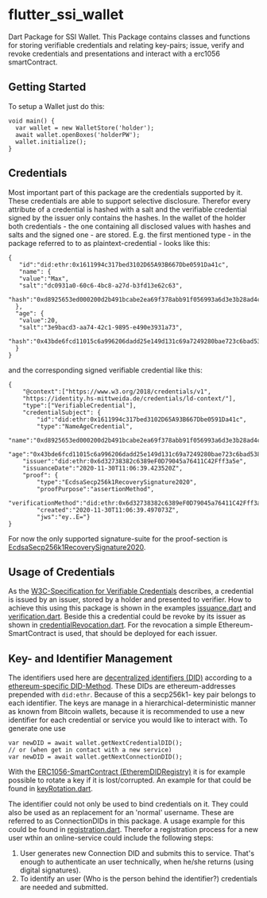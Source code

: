 # flutter_ssi_wallet

Dart Package for SSI Wallet. This Package contains classes and functions for storing verifiable credentials
and relating key-pairs; issue, verify and revoke credentials and presentations and interact with a erc1056 smartContract.

## Getting Started

To setup a Wallet just do this:
```
void main() {
  var wallet = new WalletStore('holder');
  await wallet.openBoxes('holderPW');
  wallet.initialize();
}
```
## Credentials
Most important part of this package are the credentials supported by it. These credentials are able to support selective disclosure.
Therefor every attribute of a credential is hashed with a salt and the verifiable credential signed by the issuer
only contains the hashes. In the wallet of the holder both credentials - the one containing all disclosed values 
with hashes and salts and the signed one - are stored. E.g. the first mentioned type - in the package referred to to as plaintext-credential -
looks like this:
```
{
   "id":"did:ethr:0x1611994c317bed3102D65A93B667Dbe0591Da41c",
   "name": {
   "value":"Max",
   "salt":"dc0931a0-60c6-4bc8-a27d-b3fd13e62c63",
   "hash":"0xd8925653ed000200d2b491bcabe2ea69f378abb91f056993a6d3e3b28ad4ccc4"
  },
  "age": {
   "value":20,
   "salt":"3e9bacd3-aa74-42c1-9895-e490e3931a73",
  "hash":"0x43bde6fcd11015c6a996206dadd25e149d131c69a7249280bae723c6bad53888"
  }
}
```

and the corresponding signed verifiable credential like this:
```
{
    "@context":["https://www.w3.org/2018/credentials/v1",
    "https://identity.hs-mittweida.de/credentials/ld-context/"],
    "type":["VerifiableCredential"],
    "credentialSubject": {
        "id":"did:ethr:0x1611994c317bed3102D65A93B667Dbe0591Da41c",
        "type":"NameAgeCredential",
        "name":"0xd8925653ed000200d2b491bcabe2ea69f378abb91f056993a6d3e3b28ad4ccc4",
        "age":"0x43bde6fcd11015c6a996206dadd25e149d131c69a7249280bae723c6bad53888"},
    "issuer":"did:ethr:0x6d32738382c6389eF0D79045a76411C42Fff3a5e",
    "issuanceDate":"2020-11-30T11:06:39.423520Z",
    "proof": {
        "type":"EcdsaSecp256k1RecoverySignature2020",
        "proofPurpose":"assertionMethod",
        "verificationMethod":"did:ethr:0x6d32738382c6389eF0D79045a76411C42Fff3a5e",
        "created":"2020-11-30T11:06:39.497073Z",
        "jws":"ey..E="}
}
```
For now the only supported signature-suite for the proof-section is [EcdsaSecp256k1RecoverySignature2020](https://identity.foundation/EcdsaSecp256k1RecoverySignature2020/).

## Usage of Credentials
As the [W3C-Specification for Verifiable Credentials](https://www.w3.org/TR/vc-data-model/) describes, a credential is issued by an issuer, stored by a holder and presented to verifier. 
How to achieve this using this package is shown in the examples [issuance.dart](http://suc-1.hs-mittweida.de/startervorhaben-3/flutter_ssi_wallet/-/blob/master/examples/issuance.dart) 
and [verification.dart](http://suc-1.hs-mittweida.de/startervorhaben-3/flutter_ssi_wallet/-/blob/master/examples/verification.dart). Beside this a credential could be revoke by its issuer
as shown in [credentialRevocation.dart](http://suc-1.hs-mittweida.de/startervorhaben-3/flutter_ssi_wallet/-/blob/master/examples/credentialRevocation.dart). 
For the revocation a simple Ethereum-SmartContract is used, that should be deployed for each issuer.

## Key- and Identifier Management
The identifiers used here are [decentralized identifiers (DID)](https://www.w3.org/TR/did-core/) according to a [ethereum-specific DID-Method](https://github.com/decentralized-identity/ethr-did-resolver). These DIDs are ethereum-addresses prepended with `did:ethr`.
Because of this a secp256k1- key pair belongs to each identifier. The keys are manage in a hierarchical-deterministic manner as known from Bitcoin wallets, because it is recommended to use
a new identifier for each credential or service you would like to interact with. To generate one use
```
var newDID = await wallet.getNextCredentialDID();
// or (when get in contact with a new service)
var newDID = await wallet.getNextConnectionDID();
```

With the [ERC1056-SmartContract (EtheremDIDRegistry)](https://eips.ethereum.org/EIPS/eip-1056) it is for
example possible to rotate a key if it is lost/corrupted. An example for that could be found in [keyRotation.dart](http://suc-1.hs-mittweida.de/startervorhaben-3/flutter_ssi_wallet/-/blob/master/examples/keyRotation.dart).  

The identifier could not only be used to bind credentials on it. They could also be used as an replacement for an 'normal' username. These are referred to as ConnectionDIDs in this package.
A usage example for this could be found in [registration.dart](http://suc-1.hs-mittweida.de/startervorhaben-3/flutter_ssi_wallet/-/blob/master/examples/registration.dart). Therefor a
registration process for a new user wthin an online-service could include the following steps:   

1. User generates new Connection DID and submits this to service. That's enough to authenticate an user technically, when he/she returns (using digital signatures).
2. To identify an user (Who is the person behind the identifier?) credentials are needed and submitted.
